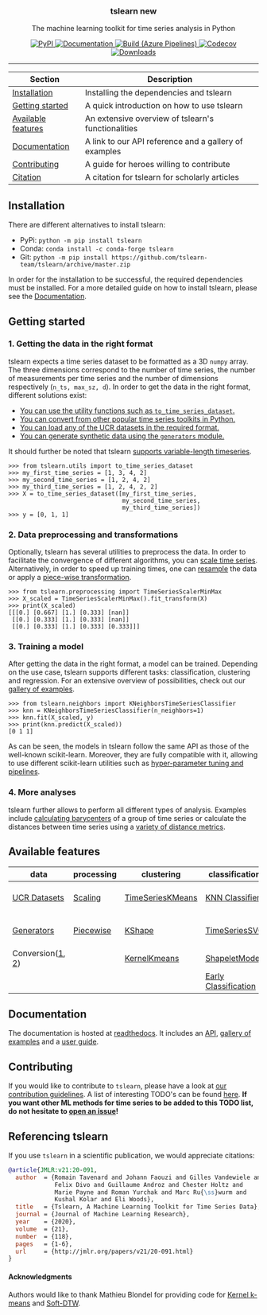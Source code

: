 <!-- Our title -->
<div align="center">
  <h3>tslearn new </h3>
</div>

<!-- Short description -->
<p align="center">
   The machine learning toolkit for time series analysis in Python
</p>

<!-- The badges -->
<p align="center">
    <a href="https://badge.fury.io/py/tslearn">
        <img alt="PyPI" src="https://badge.fury.io/py/tslearn.svg">
    </a>
    <a href="http://tslearn.readthedocs.io/en/stable/?badge=stable">
        <img alt="Documentation" src="https://readthedocs.org/projects/tslearn/badge/?version=stable">
    </a>
    <a href="https://dev.azure.com/romaintavenard/tslearn/_build">
        <img alt="Build (Azure Pipelines)" src="https://dev.azure.com/romaintavenard/tslearn/_apis/build/status/tslearn-team.tslearn?branchName=master">
    </a>
    <a href="https://codecov.io/gh/tslearn-team/tslearn">
        <img alt="Codecov" src="https://codecov.io/gh/tslearn-team/tslearn/branch/master/graph/badge.svg">
    </a>
    <a href="https://pepy.tech/project/tslearn">
        <img alt="Downloads" src="https://pepy.tech/badge/tslearn">
    </a>
</p>

<!-- Draw horizontal rule -->
<hr>

<!-- Table of content -->

| Section | Description |
|-|-|
| [Installation](#installation) | Installing the dependencies and tslearn |
| [Getting started](#getting-started) | A quick introduction on how to use tslearn |
| [Available features](#available-features) | An extensive overview of tslearn's functionalities |
| [Documentation](#documentation) | A link to our API reference and a gallery of examples |
| [Contributing](#contributing) | A guide for heroes willing to contribute |
| [Citation](#referencing-tslearn) | A citation for tslearn for scholarly articles |

## Installation
There are different alternatives to install tslearn:
* PyPi: `python -m pip install tslearn`
* Conda: `conda install -c conda-forge tslearn`
* Git: `python -m pip install https://github.com/tslearn-team/tslearn/archive/master.zip`

In order for the installation to be successful, the required dependencies must be installed. For a more detailed guide on how to install tslearn, please see the [Documentation](https://tslearn.readthedocs.io/en/stable/?badge=stable#installation).

## Getting started

### 1. Getting the data in the right format
tslearn expects a time series dataset to be formatted as a 3D `numpy` array. The three dimensions correspond to the number of time series, the number of measurements per time series and the number of dimensions respectively (`n_ts, max_sz, d`). In order to get the data in the right format, different solutions exist:
* [You can use the utility functions such as `to_time_series_dataset`.](https://tslearn.readthedocs.io/en/stable/gen_modules/tslearn.utils.html#module-tslearn.utils)
* [You can convert from other popular time series toolkits in Python.](https://tslearn.readthedocs.io/en/stable/integration_other_software.html)
* [You can load any of the UCR datasets in the required format.](https://tslearn.readthedocs.io/en/stable/gen_modules/tslearn.datasets.html#module-tslearn.datasets)
* [You can generate synthetic data using the `generators` module.](https://tslearn.readthedocs.io/en/stable/gen_modules/tslearn.generators.html#module-tslearn.generators)

It should further be noted that tslearn [supports variable-length timeseries](https://tslearn.readthedocs.io/en/stable/variablelength.html).

```python3
>>> from tslearn.utils import to_time_series_dataset
>>> my_first_time_series = [1, 3, 4, 2]
>>> my_second_time_series = [1, 2, 4, 2]
>>> my_third_time_series = [1, 2, 4, 2, 2]
>>> X = to_time_series_dataset([my_first_time_series,
                                my_second_time_series,
                                my_third_time_series])
>>> y = [0, 1, 1]
```

### 2. Data preprocessing and transformations
Optionally, tslearn has several utilities to preprocess the data. In order to facilitate the convergence of different algorithms, you can [scale time series](https://tslearn.readthedocs.io/en/stable/gen_modules/tslearn.preprocessing.html#module-tslearn.preprocessing). Alternatively, in order to speed up training times, one can [resample](https://tslearn.readthedocs.io/en/stable/gen_modules/preprocessing/tslearn.preprocessing.TimeSeriesResampler.html#tslearn.preprocessing.TimeSeriesResampler) the data or apply a [piece-wise transformation](https://tslearn.readthedocs.io/en/stable/gen_modules/tslearn.piecewise.html#module-tslearn.piecewise).

```python3
>>> from tslearn.preprocessing import TimeSeriesScalerMinMax
>>> X_scaled = TimeSeriesScalerMinMax().fit_transform(X)
>>> print(X_scaled)
[[[0.] [0.667] [1.] [0.333] [nan]]
 [[0.] [0.333] [1.] [0.333] [nan]]
 [[0.] [0.333] [1.] [0.333] [0.333]]]
```

### 3. Training a model

After getting the data in the right format, a model can be trained. Depending on the use case, tslearn supports different tasks: classification, clustering and regression. For an extensive overview of possibilities, check out our [gallery of examples](https://tslearn.readthedocs.io/en/stable/auto_examples/index.html).

```python3
>>> from tslearn.neighbors import KNeighborsTimeSeriesClassifier
>>> knn = KNeighborsTimeSeriesClassifier(n_neighbors=1)
>>> knn.fit(X_scaled, y)
>>> print(knn.predict(X_scaled))
[0 1 1]
```

As can be seen, the models in tslearn follow the same API as those of the well-known scikit-learn. Moreover, they are fully compatible with it, allowing to use different scikit-learn utilities such as [hyper-parameter tuning and pipelines](https://tslearn.readthedocs.io/en/stable/auto_examples/plot_knnts_sklearn.html#sphx-glr-auto-examples-plot-knnts-sklearn-py).

### 4. More analyses

tslearn further allows to perform all different types of analysis. Examples include [calculating barycenters](https://tslearn.readthedocs.io/en/stable/gen_modules/tslearn.barycenters.html#module-tslearn.barycenters) of a group of time series or calculate the distances between time series using a [variety of distance metrics](https://tslearn.readthedocs.io/en/stable/gen_modules/tslearn.metrics.html#module-tslearn.metrics).

## Available features

| data                                                                                                                                                                                         | processing                                                                                                              | clustering                                                                                                                                                       | classification                                                                                                                                                                          | regression                                                                                                                                                                           | metrics                                                                                                                              |
|----------------------------------------------------------------------------------------------------------------------------------------------------------------------------------------------|-------------------------------------------------------------------------------------------------------------------------|------------------------------------------------------------------------------------------------------------------------------------------------------------------|-----------------------------------------------------------------------------------------------------------------------------------------------------------------------------------------|--------------------------------------------------------------------------------------------------------------------------------------------------------------------------------------|--------------------------------------------------------------------------------------------------------------------------------------|
| [UCR Datasets](https://tslearn.readthedocs.io/en/stable/gen_modules/tslearn.datasets.html#module-tslearn.datasets)                                                                           | [Scaling](https://tslearn.readthedocs.io/en/stable/gen_modules/tslearn.preprocessing.html#module-tslearn.preprocessing) | [TimeSeriesKMeans](https://tslearn.readthedocs.io/en/stable/gen_modules/clustering/tslearn.clustering.TimeSeriesKMeans.html#tslearn.clustering.TimeSeriesKMeans) | [KNN Classifier](https://tslearn.readthedocs.io/en/stable/gen_modules/neighbors/tslearn.neighbors.KNeighborsTimeSeriesClassifier.html#tslearn.neighbors.KNeighborsTimeSeriesClassifier) | [KNN Regressor](https://tslearn.readthedocs.io/en/stable/gen_modules/neighbors/tslearn.neighbors.KNeighborsTimeSeriesRegressor.html#tslearn.neighbors.KNeighborsTimeSeriesRegressor) | [Dynamic Time Warping](https://tslearn.readthedocs.io/en/stable/gen_modules/metrics/tslearn.metrics.dtw.html#tslearn.metrics.dtw)    |
| [Generators](https://tslearn.readthedocs.io/en/stable/gen_modules/tslearn.generators.html#module-tslearn.generators)                                                                         | [Piecewise](https://tslearn.readthedocs.io/en/stable/gen_modules/tslearn.piecewise.html#module-tslearn.piecewise)       | [KShape](https://tslearn.readthedocs.io/en/stable/gen_modules/clustering/tslearn.clustering.KShape.html#tslearn.clustering.KShape)                               | [TimeSeriesSVC](https://tslearn.readthedocs.io/en/stable/gen_modules/svm/tslearn.svm.TimeSeriesSVC.html#tslearn.svm.TimeSeriesSVC)                                                      | [TimeSeriesSVR](https://tslearn.readthedocs.io/en/stable/gen_modules/svm/tslearn.svm.TimeSeriesSVR.html#tslearn.svm.TimeSeriesSVR)                                                   | [Global Alignment Kernel](https://tslearn.readthedocs.io/en/stable/gen_modules/metrics/tslearn.metrics.gak.html#tslearn.metrics.gak) |
| Conversion([1](https://tslearn.readthedocs.io/en/stable/gen_modules/tslearn.utils.html#module-tslearn.utils), [2](https://tslearn.readthedocs.io/en/stable/integration_other_software.html)) |                                                                                                                         | [KernelKmeans](https://tslearn.readthedocs.io/en/stable/gen_modules/clustering/tslearn.clustering.KernelKMeans.html#tslearn.clustering.KernelKMeans)             | [ShapeletModel](https://tslearn.readthedocs.io/en/stable/gen_modules/shapelets/tslearn.shapelets.ShapeletModel.html#tslearn.shapelets.ShapeletModel)                                    | [MLP](https://tslearn.readthedocs.io/en/stable/gen_modules/tslearn.neural_network.html#module-tslearn.neural_network)                                                                | [Barycenters](https://tslearn.readthedocs.io/en/stable/gen_modules/tslearn.barycenters.html#module-tslearn.barycenters)              |
|                                                                                                                                                                                              |                                                                                                                         |                                                                                                                                                                  | [Early Classification](https://tslearn.readthedocs.io/en/stable/gen_modules/tslearn.early_classification.html#module-tslearn.early_classification)                                      |                                                                                                                                                                                      | [Matrix Profile](https://tslearn.readthedocs.io/en/stable/gen_modules/tslearn.matrix_profile.html#module-tslearn.matrix_profile)     |


## Documentation

The documentation is hosted at [readthedocs](http://tslearn.readthedocs.io/en/stable/index.html). It includes an [API](https://tslearn.readthedocs.io/en/stable/reference.html), [gallery of examples](https://tslearn.readthedocs.io/en/stable/auto_examples/index.html) and a [user guide](https://tslearn.readthedocs.io/en/stable/user_guide/userguide.html).

## Contributing

If you would like to contribute to `tslearn`, please have a look at [our contribution guidelines](CONTRIBUTING.md). A list of interesting TODO's can be found [here](https://github.com/tslearn-team/tslearn/issues?utf8=✓&q=is%3Aissue%20is%3Aopen%20label%3A%22new%20feature%22%20). **If you want other ML methods for time series to be added to this TODO list, do not hesitate to [open an issue](https://github.com/tslearn-team/tslearn/issues/new/choose)!**

## Referencing tslearn

If you use `tslearn` in a scientific publication, we would appreciate citations:

```bibtex
@article{JMLR:v21:20-091,
  author  = {Romain Tavenard and Johann Faouzi and Gilles Vandewiele and 
             Felix Divo and Guillaume Androz and Chester Holtz and 
             Marie Payne and Roman Yurchak and Marc Ru{\ss}wurm and 
             Kushal Kolar and Eli Woods},
  title   = {Tslearn, A Machine Learning Toolkit for Time Series Data},
  journal = {Journal of Machine Learning Research},
  year    = {2020},
  volume  = {21},
  number  = {118},
  pages   = {1-6},
  url     = {http://jmlr.org/papers/v21/20-091.html}
}
```

#### Acknowledgments
Authors would like to thank Mathieu Blondel for providing code for [Kernel k-means](https://gist.github.com/mblondel/6230787) and [Soft-DTW](https://github.com/mblondel/soft-dtw).

